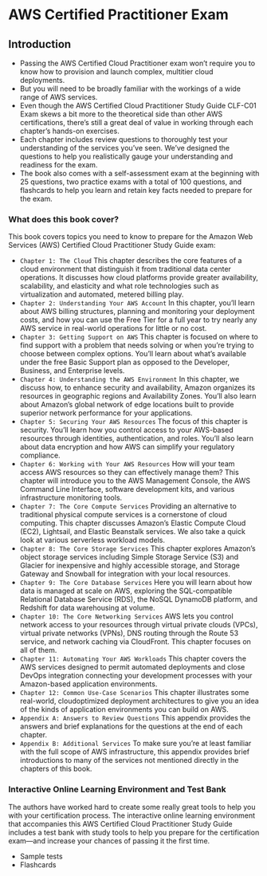 # AWS Certified Practitioner Exam

## Introduction

* Passing the AWS Certified Cloud Practitioner exam won’t require you to know how to provision and launch complex, multitier cloud deployments. 
* But you will need to be broadly familiar with the workings of a wide range of AWS services.
* Even though the AWS Certified Cloud Practitioner Study Guide CLF-C01 Exam skews a bit more to the theoretical side than other AWS certifications, there’s still a great deal of value in working through each chapter’s hands-on exercises.
* Each chapter includes review questions to thoroughly test your understanding of the services you’ve seen. We’ve designed the questions to help you realistically gauge your understanding and readiness for the exam.
* The book also comes with a self-assessment exam at the beginning with 25 questions, two practice exams with a total of 100 questions, and flashcards to help you learn and   retain key facts needed to prepare for the exam.



### What does this book cover?

This book covers topics you need to know to prepare for the Amazon Web Services (AWS)
Certified Cloud Practitioner Study Guide exam:

* `Chapter 1: The Cloud` This chapter describes the core features of a cloud environment
  that distinguish it from traditional data center operations. It discusses how cloud platforms
  provide greater availability, scalability, and elasticity and what role technologies such as
  virtualization and automated, metered billing play.
* `Chapter 2: Understanding Your AWS Account` In this chapter, you’ll learn about AWS
  billing structures, planning and monitoring your deployment costs, and how you can use
  the Free Tier for a full year to try nearly any AWS service in real-world operations for little
  or no cost.
* `Chapter 3: Getting Support on AWS` This chapter is focused on where to find support
  with a problem that needs solving or when you’re trying to choose between complex
  options. You’ll learn about what’s available under the free Basic Support plan as opposed to
  the Developer, Business, and Enterprise levels.
* `Chapter 4: Understanding the AWS Environment` In this chapter, we discuss how, to
  enhance security and availability, Amazon organizes its resources in geographic regions
  and Availability Zones. You’ll also learn about Amazon’s global network of edge locations
  built to provide superior network performance for your applications.
* `Chapter 5: Securing Your AWS Resources` The focus of this chapter is security. You’ll
  learn how you control access to your AWS-based resources through identities, authentication,
  and roles. You’ll also learn about data encryption and how AWS can simplify your
  regulatory compliance.
* `Chapter 6: Working with Your AWS Resources` How will your team access AWS
  resources so they can effectively manage them? This chapter will introduce you to the AWS
  Management Console, the AWS Command Line Interface, software development kits, and
  various infrastructure monitoring tools.
* `Chapter 7: The Core Compute Services` Providing an alternative to traditional physical
  compute services is a cornerstone of cloud computing. This chapter discusses Amazon’s
  Elastic Compute Cloud (EC2), Lightsail, and Elastic Beanstalk services. We also take a
  quick look at various serverless workload models.
* `Chapter 8: The Core Storage Services` This chapter explores Amazon’s object storage
  services including Simple Storage Service (S3) and Glacier for inexpensive and highly
  accessible storage, and Storage Gateway and Snowball for integration with your local
  resources.
* `Chapter 9: The Core Database Services` Here you will learn about how data is managed
  at scale on AWS, exploring the SQL-compatible Relational Database Service (RDS), the
  NoSQL DynamoDB platform, and Redshift for data warehousing at volume.
* `Chapter 10: The Core Networking Services` AWS lets you control network access to your
  resources through virtual private clouds (VPCs), virtual private networks (VPNs), DNS
  routing through the Route 53 service, and network caching via CloudFront. This chapter
  focuses on all of them.
* `Chapter 11: Automating Your AWS Workloads` This chapter covers the AWS services
  designed to permit automated deployments and close DevOps integration connecting your
  development processes with your Amazon-based application environments.
* `Chapter 12: Common Use-Case Scenarios` This chapter illustrates some real-world, cloudoptimized
  deployment architectures to give you an idea of the kinds of application environments
  you can build on AWS.
* `Appendix A: Answers to Review Questions` This appendix provides the answers and brief
   explanations for the questions at the end of each chapter.
* `Appendix B: Additional Services` To make sure you’re at least familiar with the full scope
  of AWS infrastructure, this appendix provides brief introductions to many of the services
  not mentioned directly in the chapters of this book.

### Interactive Online Learning Environment and Test Bank

The authors have worked hard to create some really great tools to help you with your certification
process. The interactive online learning environment that accompanies this AWS
Certified Cloud Practitioner Study Guide includes a test bank with study tools to help you
prepare for the certification exam—and increase your chances of passing it the first time.

* Sample tests
* Flashcards